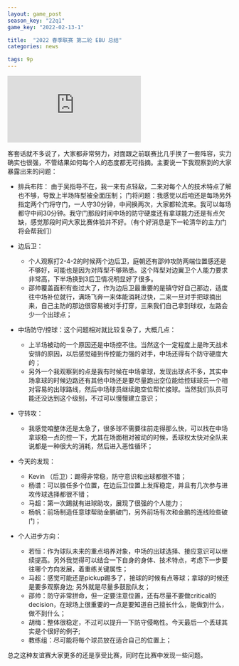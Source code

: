 ```yaml
---
layout: game_post
season_key: "22q1"
game_key: "2022-02-13-1"

title:  "2022 春季联赛 第二轮 EBU 总结"
categories: news

tags: 9p
---
```



<iframe src="https://www.youtube.com/embed/_1Gd9LH3bRs" title="YouTube video player" frameborder="0" allow="accelerometer; autoplay; clipboard-write; encrypted-media; gyroscope; picture-in-picture" allowfullscreen></iframe>


客套话就不多说了，大家都非常努力，对面跟之前联赛比几乎换了一套阵容，实力确实也很强，不管结果如何每个人的态度都无可指摘。主要说一下我观察到的大家暴露出来的问题：

* 排兵布阵：
由于吴指导不在，我一来有点轻敌，二来对每个人的技术特点了解也不够，导致上半场阵型被全面压制；
门将问题：我感觉以后咱还是每场另外指定两个门将守门，一人守30分钟，中间换两次，大家都轮流来。我可以每场都守中间30分钟。我守门那段时间中场的防守硬度还有拿球能力还是有点欠缺，感觉那段时间大家比赛体验并不好。（有个好消息是下一轮清华的主力门将会帮我们）

* 边后卫：
  * 个人观察打2-4-2的时候两个边后卫，庭朝还有邵帅攻防两端位置感还是不够好，可能也是因为对阵型不够熟悉。这个阵型对边翼卫个人能力要求非常高，下半场换到3后卫情况明显好了很多。
  * 邵帅覆盖面积有些过大了，作为边后卫最重要的是镇守好自己那边，适度往中场补位就行，满场飞奔一来体能消耗过快，二来一旦对手把球摘出来，自己主防的那边很容易被对手打穿，三来我们自己拿到球权，左路会少一个出球点；
* 中场防守/控球：这个问题相对就比较复杂了，大概几点：
  - 上半场被动的一个原因还是中场控不住。当然这个一定程度上是昨天战术安排的原因，以后感觉碰到传控能力强的对手，中场还得有个防守硬度大的；
  - 另外一个我观察到的点是我有时候在中场拿球，发现出球点不多，其实中场拿球的时候边路还有其他中场还是要尽量跑出空位能给控球球员一个相对容易的出球路线，然后中场球员继续跑空位帮忙接球。当然我们队员可能还没达到这个级别，不过可以慢慢建立意识；
* 守转攻：
  - 我感觉咱整体还是太急了，很多球不需要往前走得那么快，可以找在中场拿球稳一点的控一下，尤其在场面相对被动的时候，丢球权太快对全队来说都是一种很大的消耗，然后进入恶性循环；
* 今天的发现：
  - Kevin （后卫）：踢得非常稳，防守意识和出球都很不错；
  - 杨谱：可以胜任多个位置，在边后卫位置上发挥稳定，并且有几次参与进攻传球选择都很不错；
  - 马超：第一次踢就有进球助攻，展现了很强的个人能力；
  - 杨帆：前场制造任意球帮助金鹏破门，另外前场有次和金鹏的连线险些破门；
* 个人进步方向：
  - 若恒：作为球队未来的重点培养对象，中场的出球选择、接应意识可以继续提高。另外我觉得可以结合一下自身的身体、技术特点，考虑下一步要往哪个方向发展，着重练关键属性；
  - 马超：感觉可能还是pickup踢多了，接球的时候有点等球；拿球的时候还是要多观察身边; 另外就是尽量多鼓励队友；
  - 邵帅：防守非常拼命，但一定要注意位置，还有尽量不要做critical的decision，在球场上很重要的一点是要知道自己擅长什么，能做到什么，做不到什么；
  - 胡梅：整体很稳定，不过可以提升一下防守侵略性。今天最后一个丢球其实是个很好的例子;
  - 教练组：尽可能将每个球员放在适合自己的位置上；


总之这种友谊赛大家更多的还是享受比赛，同时在比赛中发现一些问题。
